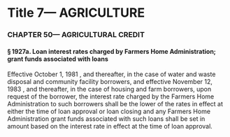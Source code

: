 
# Title 7— AGRICULTURE
### CHAPTER 50— AGRICULTURAL CREDIT
#### § 1927a. Loan interest rates charged by Farmers Home Administration; grant funds associated with loans

Effective October 1, 1981 , and thereafter, in the case of water and waste disposal and community facility borrowers, and effective November 12, 1983 , and thereafter, in the case of housing and farm borrowers, upon request of the borrower, the interest rate charged by the Farmers Home Administration to such borrowers shall be the lower of the rates in effect at either the time of loan approval or loan closing and any Farmers Home Administration grant funds associated with such loans shall be set in amount based on the interest rate in effect at the time of loan approval.
